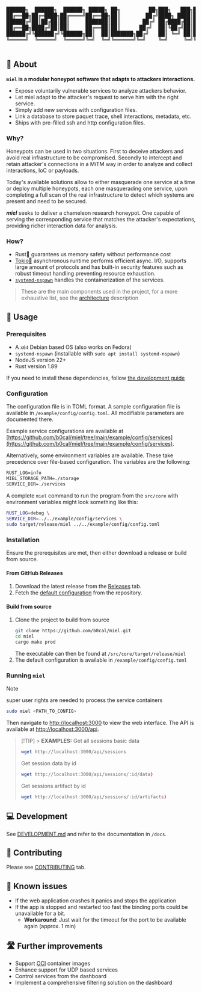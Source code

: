 <div align="center">
  <pre>
██████╗  ██████╗  ██████╗ █████╗ ██╗         ██╗███╗   ███╗██╗███████╗██╗     
██╔══██╗██╔═████╗██╔════╝██╔══██╗██║        ██╔╝████╗ ████║██║██╔════╝██║     
██████╔╝██║██╔██║██║     ███████║██║       ██╔╝ ██╔████╔██║██║█████╗  ██║     
██╔══██╗████╔╝██║██║     ██╔══██║██║      ██╔╝  ██║╚██╔╝██║██║██╔══╝  ██║     
██████╔╝╚██████╔╝╚██████╗██║  ██║███████╗██╔╝   ██║ ╚═╝ ██║██║███████╗███████╗
╚═════╝  ╚═════╝  ╚═════╝╚═╝  ╚═╝╚══════╝╚═╝    ╚═╝     ╚═╝╚═╝╚══════╝╚══════╝
  </pre>
</div>

## 🍯 About

**`miel` is a modular honeypot software that adapts to attackers interactions.**

- Expose voluntarily vulnerable services to analyze attackers behavior.
- Let miel adapt to the attacker's request to serve him with the right service.
- Simply add new services with configuration files.
- Link a database to store paquet trace, shell interactions, metadata, etc.
- Ships with pre-filled ssh and http configuration files.

### Why?

Honeypots can be used in two situations. First to deceive attackers and avoid
real infrastructure to be compromised. Secondly to intercept and retain
attacker's connections in a MiTM way in order to analyze and collect
interactions, IoC or payloads.

Today's available solutions allow to either masquerade one service at a time or
deploy multiple honeypots, each one masquerading one service, upon completing a
full scan of the real infrastructure to detect which systems are present and
need to be secured.

**_miel_** seeks to deliver a chameleon research honeypot. One capable of
serving the corresponding service that matches the attacker's expectations,
providing richer interaction data for analysis.

### How?

- Rust🦀 guarantees us memory safety without performance cost
- [Tokio🗼](https://tokio.rs/) asynchronous runtime performs efficient async.
  I/O, supports large amount of protocols and has built-in security features
  such as robust timeout handling preventing resource exhaustion.
- [`systemd-nspawn`](https://wiki.archlinux.org/title/Systemd-nspawn) handles
  the containerization of the services.

> These are the main components used in the project, for a more exhaustive list,
> see the [architecture](/doc/research/architecture.md#rust-libraries)
> description

## 🍯 Usage

### Prerequisites

- A `x64` Debian based OS (also works on Fedora)
- `systemd-nspawn` (installable with `sudo apt install systemd-nspawn`)
- NodeJS version 22+
- Rust version 1.89

If you need to install these dependencies, follow
[the development guide](https://github.com/b0cal/miel/tree/main/DEVELOPEMENT.md)

### Configuration

The configuration file is in TOML format. A sample configuration file is
available in `/example/config/config.toml`. All modifiable parameters are
documented there.

Example service configurations are available at
[https://github.com/b0cal/miel/tree/main/example/config/services](https://github.com/b0cal/miel/tree/main/example/config/services).

Alternatively, some environment variables are available. These take precedence
over file-based configuration. The variables are the following:

```txt
RUST_LOG=info
MIEL_STORAGE_PATH=./storage
SERVICE_DIR=./services
```

A complete `miel` command to run the program from the `src/core` with
environment variables might look something like this:

```sh
RUST_LOG=debug \
SERVICE_DIR=../../example/config/services \
sudo target/release/miel ../../example/config/config.toml
```

### Installation

Ensure the prerequisites are met, then either download a release or build from
source.

#### From GitHub Releases

1. Download the latest release from the
   [Releases](https://github.com/b0cal/miel/releases) tab.
2. Fetch the
   [default configuration](https://github.com/b0cal/miel/blob/main/example/config/config.toml)
   from the repository.

#### Build from source

1. Clone the project to build from source
   ```sh
   git clone https://github.com/b0cal/miel.git
   cd miel
   cargo make prod
   ```
   The executable can then be found at `/src/core/target/release/miel`
2. The default configuration is available in `/example/config/config.toml`

### Running `miel`

> [!NOTE]
> super user rights are needed to process the service containers

```sh
sudo miel <PATH_TO_CONFIG>
```

Then navigate to [http://localhost:3000](http://localhost:3000) to view the web
interface. The API is available at
[http://localhost:3000/api](http://localhost:3000/api).

> [!TIP] > **EXAMPLES:**
> Get all sessions basic data
>
> ```sh
> wget http://localhost:3000/api/sessions
> ```
>
> Get session data by id
>
> ```sh
> wget http://localhost:3000/api/sessions/:id/data)
> ```
>
> Get sessions artifact by id
>
> ```sh
> wget http://localhost:3000/api/sessions/:id/artifacts)
> ```

## 💻 Development

See [DEVELOPMENT.md](DEVELOPMENT.md) and refer to the documentation in `/docs`.

## 🔨 Contributing

Please see
[CONTRIBUTING](https://github.com/b0cal/miel?tab=contributing-ov-file) tab.

## 🚩 Known issues

- If the web application crashes it panics and stops the application
- If the app is stopped and restarted too fast the binding ports could be
  unavailable for a bit.
  - **Workaround**: Just wait for the timeout for the port to be available again
    (approx. 1 min)

## 🛣️ Further improvements

- Support [OCI](opencontainers.org) container images
- Enhance support for UDP based services
- Control services from the dashboard
- Implement a comprehensive filtering solution on the dashboard

